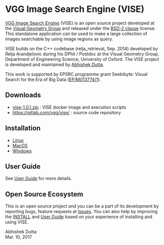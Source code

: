 # VGG Image Search Engine (VISE)

[VGG Image Search Engine](http://www.robots.ox.ac.uk/~vgg/software/vise) (VISE) is an 
open source project developed at the [Visual Geometry Group](http://www.robots.ox.ac.uk/~vgg) and released under 
the [BSD-2 clause](LICENSE) license. This standalone application can be used to make a 
large collection of images searchable by using image regions as query.

VISE builds on the C++ codebase (relja_retrieval, Sep. 2014) developed by 
Relja Arandjelovic during his DPhil / Postdoc at the Visual Geometry Group, 
Department of Engineering Science, University of Oxford. The VISE project
is developed and maintained by [Abhishek Dutta](adutta@robots.ox.ac.uk).

This work is supported by EPSRC programme grant Seebibyte: Visual Search for 
the Era of Big Data ([EP/M013774/1](http://www.seebibyte.org/index.html)).

## Downloads
 * [vise-1.0.1.zip](http://www.robots.ox.ac.uk/~vgg/software/vise/downloads/docker/vise_docker-1.0.1.zip) : VISE docker image and execution scripts
 * https://gitlab.com/vgg/vise/ : source code repository

## Installation
 * [Linux](INSTALL-Linux.md)
 * [MacOS](INSTALL-MacOS.md)
 * [Windows](INSTALL-Windows.md)

## User Guide
See [User Guide](UserGuide.md) for more details.

## Open Source Ecosystem
This is an open source project and you can be a part of its development by 
reporting bugs, feature requests at [Issues](https://gitlab.com/vgg/vise/issues). You can 
also help by improving the [INSTALL](https://gitlab.com/vgg/vise/blob/master/INSTALL.md) 
and [User Guide](https://gitlab.com/vgg/vise/blob/master/UserGuide.md) based on your experience 
of installing and using VISE.

Abhishek Dutta  
Mar. 10, 2017
